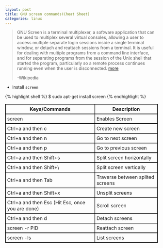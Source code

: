 ```yaml
---
layout: post
title: GNU screen commands(Cheat Sheet)
categories: linux
---
```

>GNU Screen is a terminal multiplexer, a software application that can be used to multiplex several virtual consoles, allowing a user to access multiple separate login sessions inside a single terminal window, or detach and reattach sessions from a terminal. It is useful for dealing with multiple programs from a command line interface, and for separating programs from the session of the Unix shell that started the program, particularly so a remote process continues running even when the user is disconnected. [more](https://en.wikipedia.org/wiki/GNU_Screen)
>
>-Wikipedia

* Install `screen`

{% highlight shell %}
$ sudo apt-get install screen
{% endhighlight %}
<style>
.tablelines table, .tablelines td, .tablelines th {
        border: 2px solid black;
        padding: 5px;
        }
.tablelines th{
 text-align:center;
 font-weight:bold
}

</style>


<table class="tablelines">
<tr>
 <th>Keys/Commands</th><th>Description</th>
</tr>
<tr>
 <td>screen</td><td>Enables Screen</td>
</tr>
<tr>
 <td>Ctrl+a and then c</td><td>Create new screen</td>
</tr>
<tr>
 <td>Ctrl+a and then n</td><td>Go to next screen</td>
</tr>
<tr>
 <td>Ctrl+a and then p</td><td>Go to previous screen</td>
</tr>
<tr>
 <td>Ctrl+a and then Shift+s</td><td>Split screen horizontally</td>
</tr>
<tr>
 <td>Ctrl+a and then Shift+\</td><td>Split screen vertically</td>
</tr>
<tr>
 <td>Ctrl+a and then Tab</td><td>Traverse between splited screens</td>
</tr>
<tr>
 <td>Ctrl+a and then Shift+x</td><td>Unsplit screens</td>
</tr>
<tr>
 <td>Ctrl+a and then Esc (Hit Esc, once you are done)    </td><td>Scroll screen</td>
</tr>
<tr>
 <td>Ctrl+a and then d</td><td>Detach screens</td>
</tr>
<tr>
 <td>screen -r PID</td><td>Reattach screen</td>
</tr>
<tr>
 <td>screen -ls</td><td>List screens</td>
</tr>
</table>